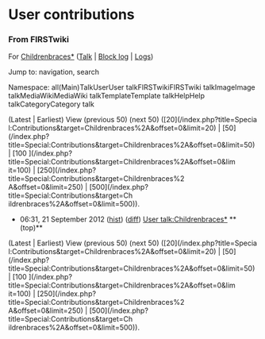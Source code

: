

# User contributions

### From FIRSTwiki

For [Childrenbraces*](/index.php?title=User:Childrenbraces%2A&action=edit
"User:Childrenbraces*" ) ([Talk](/index.php/User_talk:Childrenbraces%2A "User
talk:Childrenbraces*" ) | [Block
log](/index.php?title=Special:Log&type=block&page=User:Childrenbraces%2A
"Special:Log" ) | [Logs](/index.php?title=Special:Log&user=Childrenbraces%2A
"Special:Log" ))

Jump to: navigation, search

Namespace:  all(Main)TalkUserUser talkFIRSTwikiFIRSTwiki talkImageImage
talkMediaWikiMediaWiki talkTemplateTemplate talkHelpHelp talkCategoryCategory
talk

(Latest | Earliest) View (previous 50) (next 50) ([20](/index.php?title=Specia
l:Contributions&target=Childrenbraces%2A&offset=0&limit=20) | [50](/index.php?
title=Special:Contributions&target=Childrenbraces%2A&offset=0&limit=50) | [100
](/index.php?title=Special:Contributions&target=Childrenbraces%2A&offset=0&lim
it=100) | [250](/index.php?title=Special:Contributions&target=Childrenbraces%2
A&offset=0&limit=250) | [500](/index.php?title=Special:Contributions&target=Ch
ildrenbraces%2A&offset=0&limit=500)).

  * 06:31, 21 September 2012 ([hist](/index.php?title=User_talk:Childrenbraces%2A&action=history "User talk:Childrenbraces*" )) ([diff](/index.php?title=User_talk:Childrenbraces%2A&diff=prev&oldid=774223 "User talk:Childrenbraces*" )) [User talk:Childrenbraces*](/index.php/User_talk:Childrenbraces%2A "User talk:Childrenbraces*" ) ** (top)**

(Latest | Earliest) View (previous 50) (next 50) ([20](/index.php?title=Specia
l:Contributions&target=Childrenbraces%2A&offset=0&limit=20) | [50](/index.php?
title=Special:Contributions&target=Childrenbraces%2A&offset=0&limit=50) | [100
](/index.php?title=Special:Contributions&target=Childrenbraces%2A&offset=0&lim
it=100) | [250](/index.php?title=Special:Contributions&target=Childrenbraces%2
A&offset=0&limit=250) | [500](/index.php?title=Special:Contributions&target=Ch
ildrenbraces%2A&offset=0&limit=500)).

